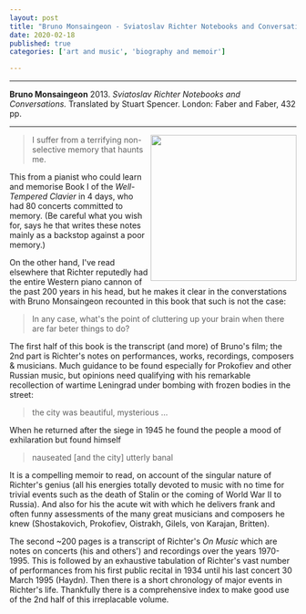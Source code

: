 ```yaml
---
layout: post
title: "Bruno Monsaingeon - Sviatoslav Richter Notebooks and Conversations"
date: 2020-02-18
published: true
categories: ['art and music', 'biography and memoir']

---
```



***
<b>Bruno Monsaingeon</b> 2013. _Sviatoslav Richter Notebooks and Conversations._  Translated by Stuart Spencer. London: Faber and Faber, 432 pp.

***

<img align="right" src="https://cdn.faber.co.uk/media/catalog/product/cache/1/image/9df78eab33525d08d6e5fb8d27136e95/1/3/13878.books.origjpg.jpg"  width="256"  alt="" />

> I suffer from a terrifying non-selective memory that haunts me.

This from a pianist who could learn and memorise Book I of the _Well-Tempered Clavier_ in 4 days, who had 80 concerts committed to memory.   (Be careful what you wish for, says he that writes these notes mainly as a backstop against a poor memory.)

On the other hand, I've read elsewhere that Richter reputedly had the entire Western piano cannon of the past 200 years in his head, but he makes it clear in the converstations with Bruno Monsaingeon recounted in this book that such is not the case:

> In any case, what's the point of cluttering up your brain when there are far beter things to do?

The first half of this book is the transcript (and more) of Bruno's film; the 2nd part is Richter's notes on performances, works, recordings, composers & musicians. Much guidance to be found especially for Prokofiev and other Russian music, but opinions need qualifying with his remarkable recollection of wartime Leningrad under bombing with frozen bodies in the street: 

>the city was beautiful, mysterious ... 

When he returned after the siege in 1945 he found the people a mood of exhilaration but found himself

> nauseated [and the city] utterly banal

It is a compelling memoir to read, on account of the singular nature of Richter's genius (all his energies totally devoted to music with no time for trivial events such as the death of Stalin or the coming of World War II to Russia).  And also for his the acute wit with which he delivers frank and often funny assessments of the many great musicians and composers he knew (Shostakovich, Prokofiev, Oistrakh, Gilels, von Karajan, Britten).

The second ~200 pages is a transcript of Richter's  _On Music_ which are notes on concerts (his and others') and recordings over the years 1970-1995.  This is followed by an exhaustive tabulation of Richter's vast number of performances from his first public recital in 1934 until his last concert 30 March 1995 (Haydn).  Then there is a short chronology of major events in Richter's life.  Thankfully there is a comprehensive index to make good use of the 2nd half of this irreplacable volume.
